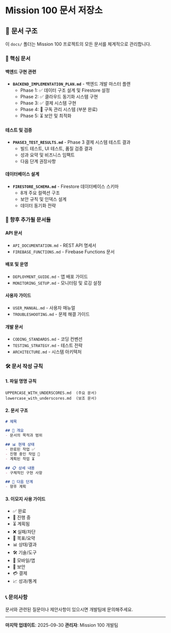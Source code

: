# Mission 100 문서 저장소

## 📁 문서 구조

이 `docs/` 폴더는 Mission 100 프로젝트의 모든 문서를 체계적으로 관리합니다.

### 🎯 핵심 문서

#### 백엔드 구현 관련
- **`BACKEND_IMPLEMENTATION_PLAN.md`** - 백엔드 개발 마스터 플랜
  - Phase 1: ✅ 데이터 구조 설계 및 Firestore 설정
  - Phase 2: ✅ 클라우드 동기화 시스템 구현
  - Phase 3: ✅ 결제 시스템 구현
  - Phase 4: 🔄 구독 관리 시스템 (부분 완료)
  - Phase 5: ⏳ 보안 및 최적화

#### 테스트 및 검증
- **`PHASE3_TEST_RESULTS.md`** - Phase 3 결제 시스템 테스트 결과
  - 빌드 테스트, UI 테스트, 품질 검증 결과
  - 성과 요약 및 비즈니스 임팩트
  - 다음 단계 권장사항

#### 데이터베이스 설계
- **`FIRESTORE_SCHEMA.md`** - Firestore 데이터베이스 스키마
  - 8개 주요 컬렉션 구조
  - 보안 규칙 및 인덱스 설계
  - 데이터 동기화 전략

### 📂 향후 추가될 문서들

#### API 문서
- `API_DOCUMENTATION.md` - REST API 명세서
- `FIREBASE_FUNCTIONS.md` - Firebase Functions 문서

#### 배포 및 운영
- `DEPLOYMENT_GUIDE.md` - 앱 배포 가이드
- `MONITORING_SETUP.md` - 모니터링 및 로깅 설정

#### 사용자 가이드
- `USER_MANUAL.md` - 사용자 매뉴얼
- `TROUBLESHOOTING.md` - 문제 해결 가이드

#### 개발 문서
- `CODING_STANDARDS.md` - 코딩 컨벤션
- `TESTING_STRATEGY.md` - 테스트 전략
- `ARCHITECTURE.md` - 시스템 아키텍처

### 🛠️ 문서 작성 규칙

#### 1. 파일 명명 규칙
```
UPPERCASE_WITH_UNDERSCORES.md  (주요 문서)
lowercase_with_underscores.md  (보조 문서)
```

#### 2. 문서 구조
```markdown
# 제목

## 🎯 개요
- 문서의 목적과 범위

## 📊 현재 상태
- 완료된 작업 ✅
- 진행 중인 작업 🔄
- 계획된 작업 ⏳

## 📋 상세 내용
- 구체적인 구현 사항

## 🎯 다음 단계
- 향후 계획
```

#### 3. 이모지 사용 가이드
- ✅ 완료
- 🔄 진행 중
- ⏳ 계획됨
- ❌ 실패/차단
- 🎯 목표/요약
- 📊 상태/결과
- 🛠️ 기술/도구
- 📱 모바일/앱
- 🔐 보안
- 💳 결제
- 📈 성과/통계

### 📞 문의사항

문서와 관련된 질문이나 제안사항이 있으시면 개발팀에 문의해주세요.

---

**마지막 업데이트**: 2025-09-30
**관리자**: Mission 100 개발팀